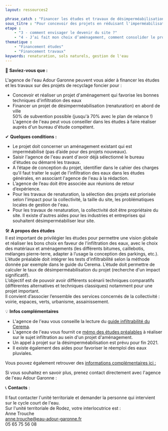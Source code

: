 ```yaml
---
layout: ressources2

phrase_catch : "Financer les études et travaux de désimperméabilisation et infiltration des eaux - Solliciter l'Agence de l'eau Adour Garonne"
sous_titre : "Pour concevoir des projets en réduisant l'imperméabilisation des sols, et pour les projets de renaturation."
etape : 
    - "3 - comment envisager le devenir du site ?"
    - "4 - J’ai fait mon choix d’aménagement, comment consolider le projet avant d’attaquer les travaux ?"
thematique :
    - "Financement études"
    - "Financement travaux"
keywords: renaturation, sols naturels, gestion de l'eau
---
```

  
🚀 **Saviez-vous que :**  
  
L'agence de l'eau Adour Garonne peuvent vous aider à financer les études et les travaux sur des projets de recyclage foncier pour :
* Concevoir et réaliser un projet d'aménagement qui favorise les bonnes techniques d'infiltration des eaux 
* Financer un projet de désimperméabilisation (renaturation) en abord de ville  
50% de subvention possible (jusqu'à 70% avec le plan de relance !)  
L'agence de l'eau peut vous conseiller dans les études à faire réaliser auprès d'un bureau d'étude compétent.

✔ **Quelques conditions :**
* Le projet doit concerner un aménagement existant qui est imperméabilisé (pas d’aide pour des projets nouveaux).
* Saisir l'agence de l'eau avant d'avoir déjà sélectionné le bureau d'études ou démarré les travaux.
* A l’étape de conception du projet, identifier dans le cahier des charges qu’il faut traiter le sujet de l'infiltration des eaux dans les études générales, en associant l'agence de l'eau à la rédaction.
* L’agence de l’eau doit être associée aux réunions de retour d’expérience.
* Pour les travaux de renaturation, la sélection des projets est priorisée selon l'impact pour la collectivité, la taille du site, les problématiques locales de gestion de l'eau.
* Pour les travaux de renaturation, la collectivité doit être propriétaire du site. Il existe d'autres aides pour les industries et entreprises qui souhaitent désimperméabiliser leur site.

🛠 **A propos des études**  
Il est important de privilégier les études pour permettre une vision globale et réaliser les bons choix en faveur de l'infiltration des eaux, avec le choix des matériaux et aménagements (les différents bitumes, caillebotis, mélanges pierre-terre, adapter à l’usage la conception des parkings, etc.).  
L’étude préalable doit intégrer les tests d’infiltrabilité selon la méthode donnée par exemple dans le guide du Cerema. L’étude doit permettre de calculer le taux de désimperméabilisation du projet (recherche d'un impact significatif).  
L’objectif est de pouvoir avoir différents scénarii techniques comparatifs (différentes alternatives et techniques classiques) notamment pour une projet important.  
Il convient d’associer l’ensemble des services concernés de la collectivité : voirie, espaces, verts, urbanisme, assainissement.  

💡 **Infos complémentaires**  
* L'agence de l'eau vous conseille la lecture du [guide infiltrabilité du Cerema](./static/Guide_infiltrabilite_des_sols.pdf). 
* L'agence de l'eau vous fournit ce [mémo des études préalables](./static/EP_Minimum_Etudes_pjt_amenagement_VD.PDF) à réaliser sur le sujet infiltration au sein d'un projet d'aménagement.
* Un appel à projet sur la désimperméabilisation est prévu pour fin 2021.
* Il existe également des aides pour favoriser le réemploi des eaux pluviales.

Vous pouvez également retrouver des [informations complémentaires ici :](https://eau-grandsudouest.fr/usages-enjeux-eau/activites-economiques-amenagements/eau-urbanisme/repenser-eau-dans-ville)  

Si vous souhaitez en savoir plus, prenez contact directement avec l'agence de l'eau Adour Garonne : 
  
📞 **Contacts** :   

Il faut contacter l'unité territoriale et demander la personne qui intervient sur le cycle court de l'eau.  
Sur l'unité territoriale de Rodez, votre interlocutrice est :  
Anne Trouche   
anne.trouche@eau-adour-garonne.fr  
05 65 75 56 08

